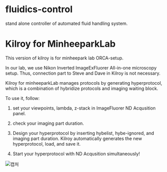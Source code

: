 # fluidics-control
stand alone controller of automated fluid handling system.

# Kilroy for MinheeparkLab
This version of kilroy is for minheepark lab ORCA-setup.

In our lab, we use Nikon Inverted ImageExFluorer All-in-one microscopy setup. Thus, connection part to Steve and Dave in Kilroy is not necessary.

Kilroy for minheeparkLab manages protocols by generating hyperprotocol, which is a combination of hybridize protocols and imaging waiting block.

To use it, follow:
 1) set your viewpoints, lambda, z-stack in ImageFluorer ND Acqusition panel.
 
 2) check your imaging part duration.
 
 3) Design your hyperprotocol by inserting hybelist, hybe-ignored, and imaging part duration. Kilroy automatically generates the new hyperprotocol, 
load, and save it.

 4) Start your hyperprotocol with ND Acqusition simultaneously!
 
![캡처](https://user-images.githubusercontent.com/51374854/147337505-4022d6a8-6cfa-4acb-808b-803f4f0fc36a.JPG)
